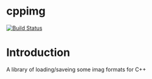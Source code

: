 # cppimg
[![Build Status](https://travis-ci.org/taqu/cppimg.svg?branch=master)](https://travis-ci.org/taqu/cppimg)

# Introduction
A library of loading/saveing some imag formats for C++
